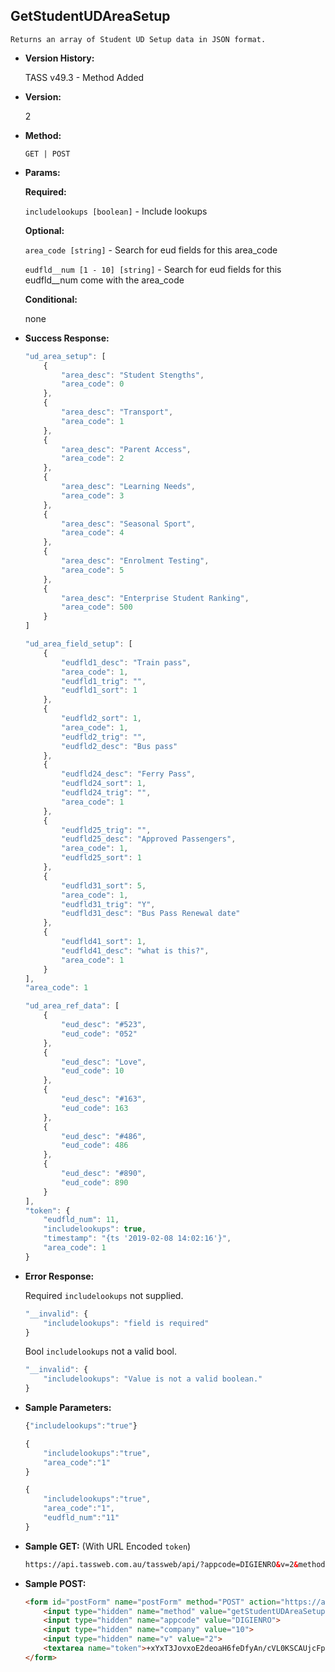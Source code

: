 **GetStudentUDAreaSetup**
----
	Returns an array of Student UD Setup data in JSON format.
	
* **Version History:**

	TASS v49.3 - Method Added

* **Version:**

	2

* **Method:**

	`GET | POST`
  
* **Params:**

   **Required:**
 
	`includelookups [boolean]` - Include lookups                    

   **Optional:**

	`area_code [string]` - Search for eud fields for this area_code

	`eudfld__num [1 - 10] [string]` - Search for eud fields for this eudfld__num come with the area_code

   **Conditional:**

	none

* **Success Response:**

    ```javascript
    "ud_area_setup": [
		{
			"area_desc": "Student Stengths",
			"area_code": 0
		},
		{
			"area_desc": "Transport",
			"area_code": 1
		},
		{
			"area_desc": "Parent Access",
			"area_code": 2
		},
		{
			"area_desc": "Learning Needs",
			"area_code": 3
		},
		{
			"area_desc": "Seasonal Sport",
			"area_code": 4
		},
		{
			"area_desc": "Enrolment Testing",
			"area_code": 5
		},
		{
			"area_desc": "Enterprise Student Ranking",
			"area_code": 500
		}
	]
	```

	```javascript
	"ud_area_field_setup": [
		{
			"eudfld1_desc": "Train pass",
			"area_code": 1,
			"eudfld1_trig": "",
			"eudfld1_sort": 1
		},
		{
			"eudfld2_sort": 1,
			"area_code": 1,
			"eudfld2_trig": "",
			"eudfld2_desc": "Bus pass"
		},
		{
			"eudfld24_desc": "Ferry Pass",
			"eudfld24_sort": 1,
			"eudfld24_trig": "",
			"area_code": 1
		},
		{
			"eudfld25_trig": "",
			"eudfld25_desc": "Approved Passengers",
			"area_code": 1,
			"eudfld25_sort": 1
		},
		{
			"eudfld31_sort": 5,
			"area_code": 1,
			"eudfld31_trig": "Y",
			"eudfld31_desc": "Bus Pass Renewal date"
		},
		{
			"eudfld41_sort": 1,
			"eudfld41_desc": "what is this?",
			"area_code": 1
		}
	],
	"area_code": 1
	```

	```javascript
	"ud_area_ref_data": [
		{
			"eud_desc": "#523",
			"eud_code": "052"
		},
		{
			"eud_desc": "Love",
			"eud_code": 10
		},
		{
			"eud_desc": "#163",
			"eud_code": 163
		},
		{
			"eud_desc": "#486",
			"eud_code": 486
		},
		{
			"eud_desc": "#890",
			"eud_code": 890
		}
	],
	"token": {
		"eudfld_num": 11,
		"includelookups": true,
		"timestamp": "{ts '2019-02-08 14:02:16'}",
		"area_code": 1
	}

    ```
 
* **Error Response:**

    Required `includelookups` not supplied.
	```javascript
	"__invalid": {
		"includelookups": "field is required"
	}
	```
	
	Bool `includelookups` not a valid bool.
	```javascript
	"__invalid": {
		"includelookups": "Value is not a valid boolean."
	}
	```
    
* **Sample Parameters:**

	```javascript
	{"includelookups":"true"}
	```

	```javascript
	{
		"includelookups":"true",
		"area_code":"1"
	}
	```

	```javascript
	{
		"includelookups":"true",
		"area_code":"1",
		"eudfld_num":"11"
	}
	```

* **Sample GET:** (With URL Encoded `token`)

	```HTML
	https://api.tassweb.com.au/tassweb/api/?appcode=DIGIENRO&v=2&method=getStudentUDAreaSetup&token=%2BxYxT3JovxoE2deoaH6feDfyAn%2FcVL0KSCAUjcFpnXM%3D&company=10
	```
  
* **Sample POST:**

	```HTML
	<form id="postForm" name="postForm" method="POST" action="https://api.tassweb.com.au/tassweb/api/">
		<input type="hidden" name="method" value="getStudentUDAreaSetup">
		<input type="hidden" name="appcode" value="DIGIENRO">
		<input type="hidden" name="company" value="10">
		<input type="hidden" name="v" value="2">
		<textarea name="token">+xYxT3JovxoE2deoaH6feDfyAn/cVL0KSCAUjcFpnXM=</textarea>
	</form>
	```

